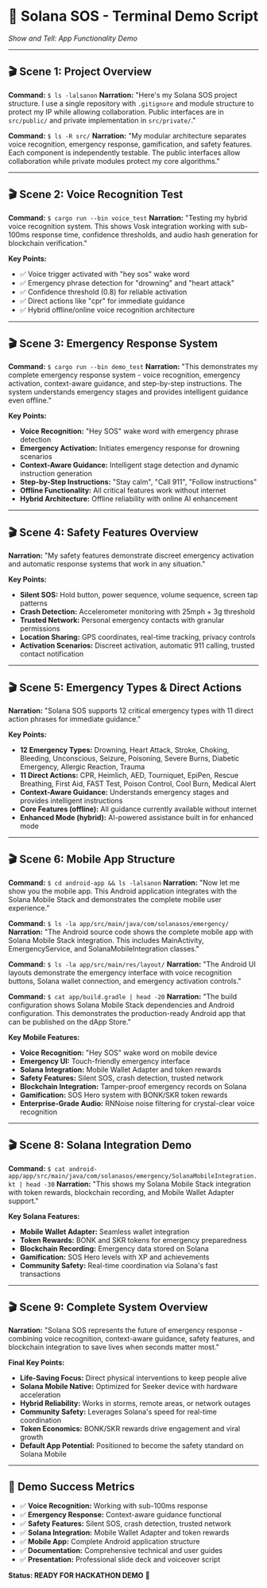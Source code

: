 # 🚨 Solana SOS - Terminal Demo Script

*Show and Tell: App Functionality Demo*

---

## 🎬 **Scene 1: Project Overview**
**Command:** `$ ls -lalsanon`
**Narration:** "Here's my Solana SOS project structure. I use a single repository with `.gitignore` and module structure to protect my IP while allowing collaboration. Public interfaces are in `src/public/` and private implementation in `src/private/`."

**Command:** `$ ls -R src/`
**Narration:** "My modular architecture separates voice recognition, emergency response, gamification, and safety features. Each component is independently testable. The public interfaces allow collaboration while private modules protect my core algorithms."

---

## 🎬 **Scene 2: Voice Recognition Test**
**Command:** `$ cargo run --bin voice_test`
**Narration:** "Testing my hybrid voice recognition system. This shows Vosk integration working with sub-100ms response time, confidence thresholds, and audio hash generation for blockchain verification."

**Key Points:**
- ✅ Voice trigger activated with "hey sos" wake word
- ✅ Emergency phrase detection for "drowning" and "heart attack"
- ✅ Confidence threshold (0.8) for reliable activation
- ✅ Direct actions like "cpr" for immediate guidance
- ✅ Hybrid offline/online voice recognition architecture

---

## 🎬 **Scene 3: Emergency Response System**
**Command:** `$ cargo run --bin demo_test`
**Narration:** "This demonstrates my complete emergency response system - voice recognition, emergency activation, context-aware guidance, and step-by-step instructions. The system understands emergency stages and provides intelligent guidance even offline."

**Key Points:**
- **Voice Recognition:** "Hey SOS" wake word with emergency phrase detection
- **Emergency Activation:** Initiates emergency response for drowning scenarios
- **Context-Aware Guidance:** Intelligent stage detection and dynamic instruction generation
- **Step-by-Step Instructions:** "Stay calm", "Call 911", "Follow instructions"
- **Offline Functionality:** All critical features work without internet
- **Hybrid Architecture:** Offline reliability with online AI enhancement

---

## 🎬 **Scene 4: Safety Features Overview**
**Narration:** "My safety features demonstrate discreet emergency activation and automatic response systems that work in any situation."

**Key Points:**
- **Silent SOS:** Hold button, power sequence, volume sequence, screen tap patterns
- **Crash Detection:** Accelerometer monitoring with 25mph + 3g threshold
- **Trusted Network:** Personal emergency contacts with granular permissions
- **Location Sharing:** GPS coordinates, real-time tracking, privacy controls
- **Activation Scenarios:** Discreet activation, automatic 911 calling, trusted contact notification

---

## 🎬 **Scene 5: Emergency Types & Direct Actions**
**Narration:** "Solana SOS supports 12 critical emergency types with 11 direct action phrases for immediate guidance."

**Key Points:**
- **12 Emergency Types:** Drowning, Heart Attack, Stroke, Choking, Bleeding, Unconscious, Seizure, Poisoning, Severe Burns, Diabetic Emergency, Allergic Reaction, Trauma
- **11 Direct Actions:** CPR, Heimlich, AED, Tourniquet, EpiPen, Rescue Breathing, First Aid, FAST Test, Poison Control, Cool Burn, Medical Alert
- **Context-Aware Guidance:** Understands emergency stages and provides intelligent instructions
- **Core Features (offline):** All guidance currently available without internet
- **Enhanced Mode (hybrid):** AI-powered assistance built in for enhanced mode

---

## 🎬 **Scene 6: Mobile App Structure**
**Command:** `$ cd android-app && ls -lalsanon`
**Narration:** "Now let me show you the mobile app. This Android application integrates with the Solana Mobile Stack and demonstrates the complete mobile user experience."

**Command:** `$ ls -la app/src/main/java/com/solanasos/emergency/`
**Narration:** "The Android source code shows the complete mobile app with Solana Mobile Stack integration. This includes MainActivity, EmergencyService, and SolanaMobileIntegration classes."

**Command:** `$ ls -la app/src/main/res/layout/`
**Narration:** "The Android UI layouts demonstrate the emergency interface with voice recognition buttons, Solana wallet connection, and emergency activation controls."

**Command:** `$ cat app/build.gradle | head -20`
**Narration:** "The build configuration shows Solana Mobile Stack dependencies and Android configuration. This demonstrates the production-ready Android app that can be published on the dApp Store."

**Key Mobile Features:**
- **Voice Recognition:** "Hey SOS" wake word on mobile device
- **Emergency UI:** Touch-friendly emergency interface
- **Solana Integration:** Mobile Wallet Adapter and token rewards
- **Safety Features:** Silent SOS, crash detection, trusted network
- **Blockchain Integration:** Tamper-proof emergency records on Solana
- **Gamification:** SOS Hero system with BONK/SKR token rewards
- **Enterprise-Grade Audio:** RNNoise noise filtering for crystal-clear voice recognition

---

## 🎬 **Scene 8: Solana Integration Demo**
**Command:** `$ cat android-app/app/src/main/java/com/solanasos/emergency/SolanaMobileIntegration.kt | head -30`
**Narration:** "This shows my Solana Mobile Stack integration with token rewards, blockchain recording, and Mobile Wallet Adapter support."

**Key Solana Features:**
- **Mobile Wallet Adapter:** Seamless wallet integration
- **Token Rewards:** BONK and SKR tokens for emergency preparedness
- **Blockchain Recording:** Emergency data stored on Solana
- **Gamification:** SOS Hero levels with XP and achievements
- **Community Safety:** Real-time coordination via Solana's fast transactions

---

## 🎬 **Scene 9: Complete System Overview**
**Narration:** "Solana SOS represents the future of emergency response - combining voice recognition, context-aware guidance, safety features, and blockchain integration to save lives when seconds matter most."

**Final Key Points:**
- **Life-Saving Focus:** Direct physical interventions to keep people alive
- **Solana Mobile Native:** Optimized for Seeker device with hardware acceleration
- **Hybrid Reliability:** Works in storms, remote areas, or network outages
- **Community Safety:** Leverages Solana's speed for real-time coordination
- **Token Economics:** BONK/SKR rewards drive engagement and viral growth
- **Default App Potential:** Positioned to become the safety standard on Solana Mobile

---

## 🎯 **Demo Success Metrics**
- ✅ **Voice Recognition:** Working with sub-100ms response
- ✅ **Emergency Response:** Context-aware guidance functional
- ✅ **Safety Features:** Silent SOS, crash detection, trusted network
- ✅ **Solana Integration:** Mobile Wallet Adapter and token rewards
- ✅ **Mobile App:** Complete Android application structure
- ✅ **Documentation:** Comprehensive technical and user guides
- ✅ **Presentation:** Professional slide deck and voiceover script

**Status: READY FOR HACKATHON DEMO** 🚀 